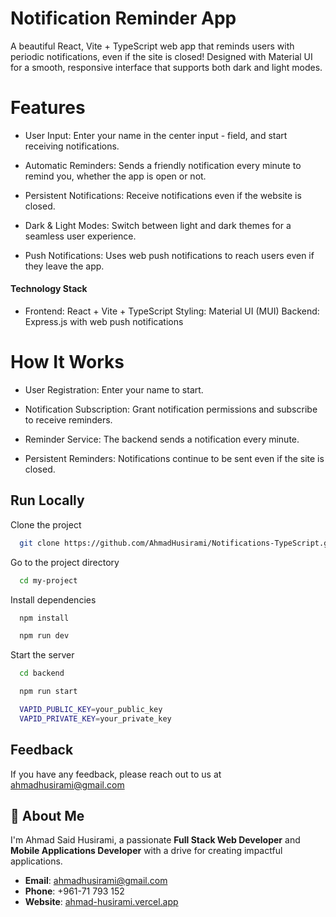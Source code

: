
# Notification Reminder App

A beautiful React, Vite + TypeScript web app that reminds users with periodic notifications, even if the site is closed! Designed with Material UI for a smooth, responsive interface that supports both dark and light modes.

# Features

- User Input: Enter your name in the center input - field, and start receiving notifications.

- Automatic Reminders: Sends a friendly notification every minute to remind you, whether the app is open or not.

- Persistent Notifications: Receive notifications even if the website is closed.

- Dark & Light Modes: Switch between light and dark themes for a seamless user experience.

- Push Notifications: Uses web push notifications to reach users even if they leave the app.

#### Technology Stack
- Frontend: React + Vite + TypeScript
Styling: Material UI (MUI)
Backend: Express.js with web push notifications

# How It Works
- User Registration: Enter your name to start.

- Notification Subscription: Grant notification permissions and subscribe to receive reminders.

- Reminder Service: The backend sends a notification every minute.

- Persistent Reminders: Notifications continue to be sent even if the site is closed.



## Run Locally

Clone the project

```bash
  git clone https://github.com/AhmadHusirami/Notifications-TypeScript.git
```

Go to the project directory

```bash
  cd my-project
```

Install dependencies

```bash
  npm install
```

```bash
  npm run dev
```

Start the server

```bash
  cd backend
```

```bash
  npm run start
```

```bash
  VAPID_PUBLIC_KEY=your_public_key
  VAPID_PRIVATE_KEY=your_private_key
```


## Feedback

If you have any feedback, please reach out to us at ahmadhusirami@gmail.com

## 🚀 About Me
I'm Ahmad Said Husirami, a passionate **Full Stack Web Developer** and **Mobile Applications Developer** with a drive for creating impactful applications.

- **Email**: [ahmadhusirami@gmail.com](mailto:ahmadhusirami@gmail.com)
- **Phone**: +961-71 793 152
- **Website**: [ahmad-husirami.vercel.app](https://ahmad-husirami.vercel.app/)
